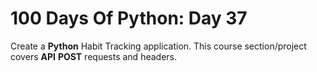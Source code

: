 # 100 Days Of Python: Day 37

Create a **Python** Habit Tracking application. This course section/project covers **API** **POST** requests and headers.
